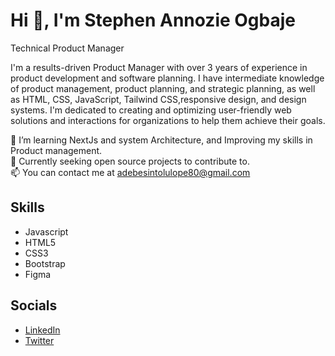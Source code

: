 # Hi 👋, I'm Stephen Annozie Ogbaje
Technical Product Manager

I'm a results-driven Product Manager with over 3 years of experience in product development and software planning. I have intermediate knowledge of product management, product planning, and strategic planning, as well as HTML, CSS, JavaScript, Tailwind CSS,responsive design, and design systems. I'm dedicated to creating and optimizing user-friendly web solutions and interactions for organizations to help them achieve their goals.

🔭 I’m learning NextJs and system Architecture, and Improving my skills in Product management.  
🚀 Currently seeking open source projects to contribute to.  
📫 You can contact me at [adebesintolulope80@gmail.com](mailto:adebesintolulope80@gmail.com)  

## Skills

- Javascript
- HTML5
- CSS3
- Bootstrap
- Figma

## Socials

- [LinkedIn](https://www.linkedin.com/in/stephen-ogbaje/)
- [Twitter](https://x.com/iamsirsteve)
